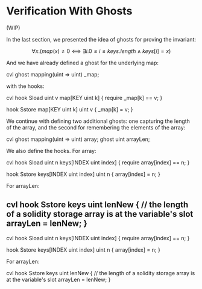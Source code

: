 # Verification With Ghosts

(WIP)

In the last section, we presented the idea of ghosts for proving the invariant:

$$∀x.(map(x)≠0⟺∃i.0≤i≤keys.length∧keys[i]=x)$$

And we have already defined a ghost for the underlying map:

cvl ghost mapping(uint =&gt; uint) _map;

with the hooks:

cvl hook Sload uint v map[KEY uint k] { require _map[k] == v; }

hook Sstore map[KEY uint k] uint v { _map[k] = v; }

We continue with defining two additional ghosts: one capturing the length of the array, and the second for remembering the elements of the array:

cvl ghost mapping(uint =&gt; uint) array; ghost uint arrayLen;

We also define the hooks. For array:

cvl hook Sload uint n keys[INDEX uint index] { require array[index] == n; }

hook Sstore keys[INDEX uint index] uint n { array[index] = n; }

For arrayLen:

cvl hook Sstore keys uint lenNew { // the length of a solidity storage array is at the variable's slot
arrayLen = lenNew; }
---
cvl hook Sload uint n keys[INDEX uint index] { require array[index] == n; }

hook Sstore keys[INDEX uint index] uint n { array[index] = n; }

For arrayLen:

cvl hook Sstore keys uint lenNew { // the length of a solidity storage array is at the variable's slot
arrayLen = lenNew; }